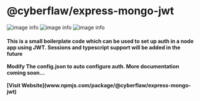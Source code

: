# @cyberflaw/express-mongo-jwt

![image info](https://img.shields.io/github/issues/CyberFlaw/Express-MongoDB-JWT-Auth)
![image info](https://img.shields.io/github/forks/CyberFlaw/Express-MongoDB-JWT-Auth)
![image info](https://img.shields.io/github/stars/CyberFlaw/Express-MongoDB-JWT-Auth)

<h4>This is a small boilerplate code which can be used to set up auth in a node app using JWT. Sessions and typescript support will be added in the future

<br/>
<br/>
Modify The config.json to auto configure auth. More documentation coming soon...

<br/>
<br/>
[Visit Website](www.npmjs.com/package/@cyberflaw/express-mongo-jwt)
